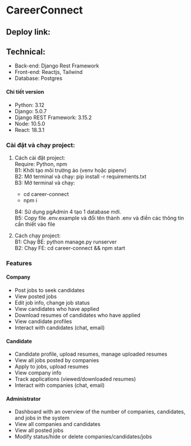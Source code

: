 # CareerConnect
## Deploy link: 
## Technical:
- Back-end: Django Rest Framework
- Front-end: Reactjs, Tailwind
- Database: Postgres

#### Chi tiết version
- Python: 3.12
- Django: 5.0.7
- Django REST Framework: 3.15.2
- Node: 10.5.0
- React: 18.3.1

### Cài đặt và chạy project:
1. Cách cài đặt project:  
Require: Python, npm  
B1: Khởi tạo môi trường ảo (venv hoặc pipenv)  
B2: Mở terminal và chạy: pip install -r requirements.txt  
B3: Mở terminal và chạy:
	- cd career-connect
	- npm i  

    B4: Sử dụng pgAdmin 4 tạo 1 database mới.  
B5: Copy file .env.example và đổi tên thành .env và điền các thông tin cần thiết vào file
2. Cách chạy project:  
B1: Chạy BE: python manage.py runserver  
B2: Chạy FE: cd career-connect && npm start


### Features
#### Company
- Post jobs to seek candidates
- View posted jobs
- Edit job info, change job status
- View candidates who have applied
- Download resumes of candidates who have applied
- View candidate profiles
- Interact with candidates (chat, email)

#### Candidate
- Candidate profile, upload resumes, manage uploaded resumes
- View all jobs posted by companies
- Apply to jobs, upload resumes
- View company info
- Track applications (viewed/downloaded resumes)
- Interact with companies (chat, email)

#### Administrator
- Dashboard with an overview of the number of companies, candidates, and jobs in the system
- View all companies and candidates
- View all posted jobs
- Modify status/hide or delete companies/candidates/jobs  

